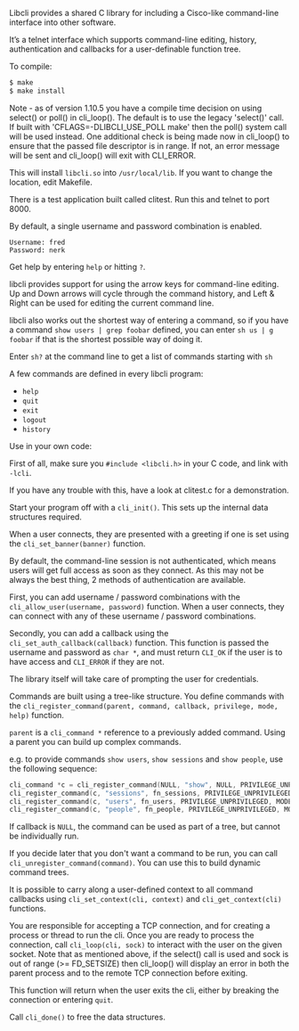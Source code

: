 Libcli provides a shared C library for including a Cisco-like command-line
interface into other software.

It’s a telnet interface which supports command-line editing, history,
authentication and callbacks for a user-definable function tree.

To compile:

```sh
$ make
$ make install
```

Note - as of version 1.10.5 you have a compile time decision on using select()
or poll() in cli_loop().  The default is to use the legacy 'select()' call.
If built with 'CFLAGS=-DLIBCLI_USE_POLL make' then the poll() system call will
be used instead.  One additional check is being made now in cli_loop() to 
ensure that the passed file descriptor is in range.  If not, an error message
will be sent and cli_loop() will exit with CLI_ERROR.

This will install `libcli.so` into `/usr/local/lib`. If you want to change the
location, edit Makefile.

There is a test application built called clitest. Run this and telnet to port
8000.

By default, a single username and password combination is enabled.

```
Username: fred
Password: nerk
```

Get help by entering `help` or hitting `?`.

libcli provides support for using the arrow keys for command-line editing. Up
and Down arrows will cycle through the command history, and Left & Right can be
used for editing the current command line.

libcli also works out the shortest way of entering a command, so if you have a
command `show users | grep foobar` defined, you can enter `sh us | g foobar` if that
is the shortest possible way of doing it.

Enter `sh?` at the command line to get a list of commands starting with `sh`

A few commands are defined in every libcli program:

* `help`
* `quit`
* `exit`
* `logout`
* `history`

Use in your own code:

First of all, make sure you `#include <libcli.h>` in your C code, and link with
`-lcli`.

If you have any trouble with this, have a look at clitest.c for a
demonstration.

Start your program off with a `cli_init()`.
This sets up the internal data structures required.

When a user connects, they are presented with a greeting if one is set using the
`cli_set_banner(banner)` function.

By default, the command-line session is not authenticated, which means users
will get full access as soon as they connect. As this may not be always the best
thing, 2 methods of authentication are available.

First, you can add username / password combinations with the
`cli_allow_user(username, password)` function. When a user connects, they can
connect with any of these username / password combinations.

Secondly, you can add a callback using the `cli_set_auth_callback(callback)`
function. This function is passed the username and password as `char *`, and must
return `CLI_OK` if the user is to have access and `CLI_ERROR` if they are not.

The library itself will take care of prompting the user for credentials.

Commands are built using a tree-like structure. You define commands with the
`cli_register_command(parent, command, callback, privilege, mode, help)` function.

`parent` is a `cli_command *` reference to a previously added command. Using a
parent you can build up complex commands.

e.g. to provide commands `show users`, `show sessions` and `show people`, use
the following sequence:

```c
cli_command *c = cli_register_command(NULL, "show", NULL, PRIVILEGE_UNPRIVILEGED, MODE_EXEC, NULL);
cli_register_command(c, "sessions", fn_sessions, PRIVILEGE_UNPRIVILEGED, MODE_EXEC, "Show the sessions connected");
cli_register_command(c, "users", fn_users, PRIVILEGE_UNPRIVILEGED, MODE_EXEC, "Show the users connected");
cli_register_command(c, "people", fn_people, PRIVILEGE_UNPRIVILEGED, MODE_EXEC, "Show a list of the people I like");
```

If callback is `NULL`, the command can be used as part of a tree, but cannot be
individually run. 

If you decide later that you don't want a command to be run, you can call
`cli_unregister_command(command)`.
You can use this to build dynamic command trees.

It is possible to carry along a user-defined context to all command callbacks
using `cli_set_context(cli, context)` and `cli_get_context(cli)` functions.


You are responsible for accepting a TCP connection, and for creating a
process or thread to run the cli.  Once you are ready to process the
connection, call `cli_loop(cli, sock)` to interact with the user on the
given socket.  Note that as mentioned above, if the select() call is used and 
sock is out of range (>= FD_SETSIZE) then cli_loop() will display an error in
both the parent process and to the remote TCP connection before exiting.

This function will return when the user exits the cli, either by breaking the
connection or entering `quit`.

Call `cli_done()` to free the data structures.


